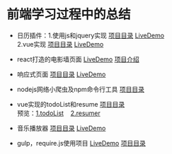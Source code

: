 # 前端学习过程中的总结

* 日历插件：1.使用js和jquery实现 <a href="https://github.com/huglulu/project/tree/master/plugins/datepick" target="_blank">项目目录</a> <a href="#" target="_blank">LiveDemo</a>    <br>
			2.vue实现    <a href="https://github.com/huglulu/vue_item/tree/master/vue-datepick" target="_blank">项目目录</a> <a href="https://huglulu.github.io/vue_item/vue-datepick/" target="_blank">LiveDemo</a>   

* react打造的电影墙页面     <a href="http://win5do.cc/photowall" target="_blank">LiveDemo</a>   <a href="#" target="_blank">项目介绍</a>

* 响应式页面        <a href="https://github.com/huglulu/project/tree/master/htmls/bootstrap/cube" target="_blank">项目目录</a> <a href="http://hugliu.com/cube/index.html" target="_blank">LiveDemo</a> 

* nodejs网络小爬虫及npm命令行工具  <a href="https://github.com/huglulu/node_learn" target="_blank">项目目录</a>

* vue实现的todoList和resume <a href="https://github.com/huglulu/vue_item" target="_blank">项目目录</a> <br> 
预览：[1.todoList](https://huglulu.github.io/vue_item/todoList/) &nbsp;&nbsp; [2.resumer](https://huglulu.github.io/vue_item/resumer/dist/#/)

* 音乐播放器    <a href="https://github.com/huglulu/project/tree/master/plugins/my-Music" target="_blank">项目目录</a> <a href="http://hugliu.com/my-Music/index.html#" target="_blank">LiveDemo</a> 

* gulp，require.js使用项目 <a href="http://hugliu.com/my-Music/index.html#" target="_blank">LiveDemo</a>    <a href="https://github.com/huglulu/project/tree/master/plugins/my-Music" target="_blank">项目目录</a>

